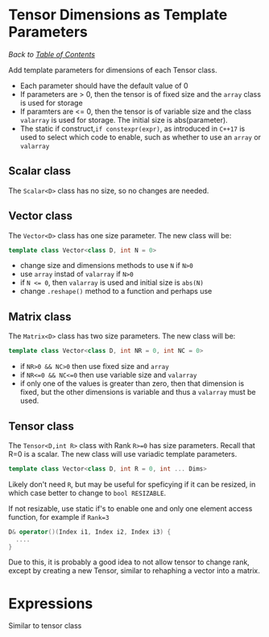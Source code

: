 # Tensor Dimensions as Template Parameters

_Back to [Table of Contents](../README.md)_

Add template parameters for dimensions of each Tensor class.  
* Each parameter should have the default value of 0
* If parameters are > 0, then the tensor is of fixed size and the `array` class is used for storage
* If paramters are <= 0, then the tensor is of variable size and the class `valarray` is used for storage.  The initial size is abs(parameter).
* The static if construct,`if constexpr(expr)`, as introduced in `C++17` is used to select which code to enable, such as whether to use an `array` or `valarray`

## Scalar class
The `Scalar<D>` class has no size, so no changes are needed.

## Vector class
The `Vector<D>` class has one size parameter.  The new class will be:

```C++
template class Vector<class D, int N = 0>
```

* change size and dimensions methods to use `N` if `N>0`
* use `array` instad of `valarray` if `N>0`
* if `N <= 0`, then `valarray` is used and initial size is `abs(N)`
* change `.reshape()` method to a function and perhaps use 

## Matrix class
The `Matrix<D>` class has two size parameters.  The new class will be:

```C++
template class Vector<class D, int NR = 0, int NC = 0>
```
* if `NR>0 && NC>0` then use fixed size and `array`
* if `NR<=0 && NC<=0` then use variable size and `valarray`
* if only one of the values is greater than zero, then that dimension is fixed, but the other dimensions is variable and thus a `valarray` must be used.


## Tensor class
The `Tensor<D,int R>` class with Rank `R>=0` has size parameters.  Recall that R=0 is a scalar. The new class will use variadic template parameters.

```C++
template class Vector<class D, int R = 0, int ... Dims>
```
Likely don't need `R`, but may be useful for speficying if it can be resized, in which case better to change to `bool RESIZABLE`.

If not resizable, use static if's to enable one and only one element access function, for example if `Rank=3`

```C++
D& operator()(Index i1, Index i2, Index i3) {
  ....
}
```

Due to this, it is probably a good idea to not allow tensor to change rank, except by creating a new Tensor, similar to rehaphing a vector into a matrix.



# Expressions
Similar to tensor class

